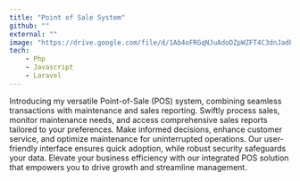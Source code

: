 ```yaml
---
title: "Point of Sale System"
github: ""
external: ""
image: "https://drive.google.com/file/d/1Ab4oFRGqNJuAdoDZpWZFT4C3dnJadPpg"
tech:
    - Php
    - Javascript
    - Laravel
---
```


Introducing my versatile Point-of-Sale (POS) system, combining seamless transactions with maintenance and sales reporting. Swiftly process sales, monitor maintenance needs, and access comprehensive sales reports tailored to your preferences. Make informed decisions, enhance customer service, and optimize maintenance for uninterrupted operations. Our user-friendly interface ensures quick adoption, while robust security safeguards your data. Elevate your business efficiency with our integrated POS solution that empowers you to drive growth and streamline management.